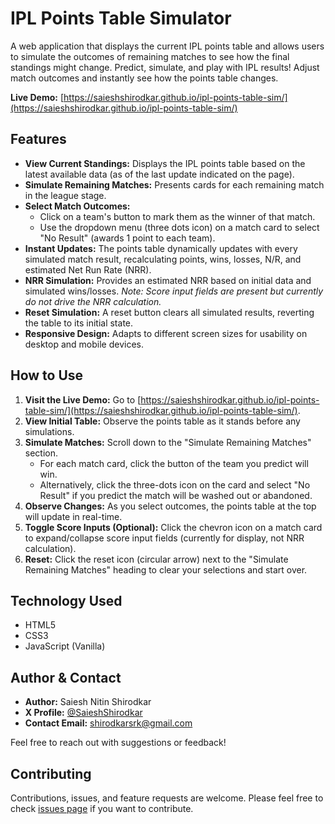 # IPL Points Table Simulator

A web application that displays the current IPL points table and allows users to simulate the outcomes of remaining matches to see how the final standings might change. Predict, simulate, and play with IPL results! Adjust match outcomes and instantly see how the points table changes.

**Live Demo:** [https://saieshshirodkar.github.io/ipl-points-table-sim/](https://saieshshirodkar.github.io/ipl-points-table-sim/)

## Features

*   **View Current Standings:** Displays the IPL points table based on the latest available data (as of the last update indicated on the page).
*   **Simulate Remaining Matches:** Presents cards for each remaining match in the league stage.
*   **Select Match Outcomes:**
    *   Click on a team's button to mark them as the winner of that match.
    *   Use the dropdown menu (three dots icon) on a match card to select "No Result" (awards 1 point to each team).
*   **Instant Updates:** The points table dynamically updates with every simulated match result, recalculating points, wins, losses, N/R, and estimated Net Run Rate (NRR).
*   **NRR Simulation:** Provides an estimated NRR based on initial data and simulated wins/losses. *Note: Score input fields are present but currently do not drive the NRR calculation.*
*   **Reset Simulation:** A reset button clears all simulated results, reverting the table to its initial state.
*   **Responsive Design:** Adapts to different screen sizes for usability on desktop and mobile devices.

## How to Use

1.  **Visit the Live Demo:** Go to [https://saieshshirodkar.github.io/ipl-points-table-sim/](https://saieshshirodkar.github.io/ipl-points-table-sim/).
2.  **View Initial Table:** Observe the points table as it stands before any simulations.
3.  **Simulate Matches:** Scroll down to the "Simulate Remaining Matches" section.
    *   For each match card, click the button of the team you predict will win.
    *   Alternatively, click the three-dots icon on the card and select "No Result" if you predict the match will be washed out or abandoned.
4.  **Observe Changes:** As you select outcomes, the points table at the top will update in real-time.
5.  **Toggle Score Inputs (Optional):** Click the chevron icon on a match card to expand/collapse score input fields (currently for display, not NRR calculation).
6.  **Reset:** Click the reset icon (circular arrow) next to the "Simulate Remaining Matches" heading to clear your selections and start over.

## Technology Used

*   HTML5
*   CSS3
*   JavaScript (Vanilla)

## Author & Contact

*   **Author:** Saiesh Nitin Shirodkar
*   **X Profile:** [@SaieshShirodkar](https://x.com/SaieshShirodkar)
*   **Contact Email:** [shirodkarsrk@gmail.com](mailto:shirodkarsrk@gmail.com)

Feel free to reach out with suggestions or feedback!

## Contributing

Contributions, issues, and feature requests are welcome. Please feel free to check [issues page](https://github.com/saieshshirodkar/ipl-points-table-sim/issues) if you want to contribute. 
